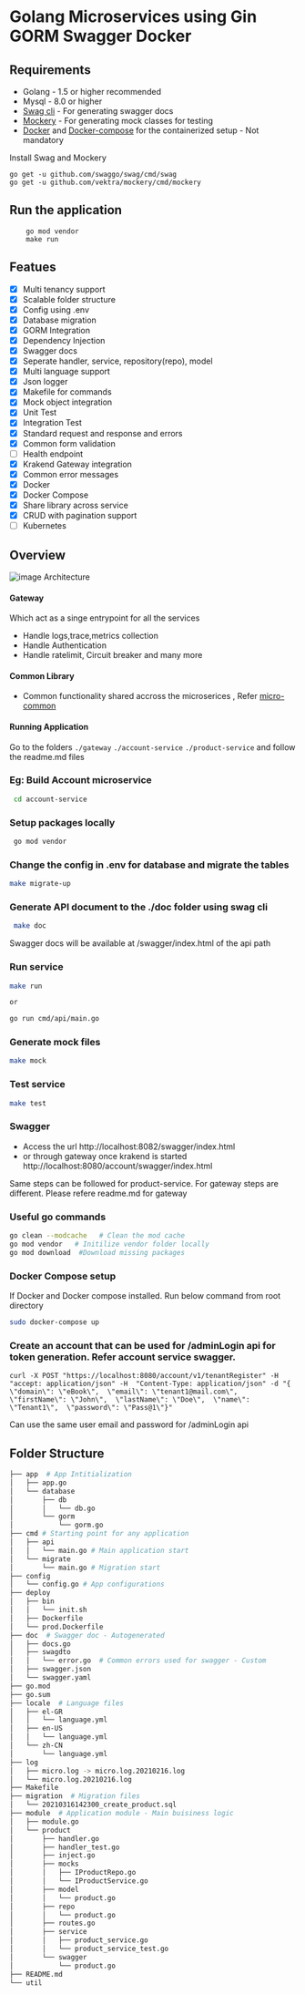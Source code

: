 # Golang Microservices using Gin GORM Swagger Docker

## Requirements

* Golang - 1.5 or higher recommended
* Mysql - 8.0  or higher
* [Swag cli](https://github.com/swaggo/swag)  - For generating swagger docs
* [Mockery](https://github.com/vektra/mockery) - For generating mock classes for testing
* [Docker](https://docs.docker.com/engine/install/) and [Docker-compose](https://docs.docker.com/compose/install/) for the containerized setup - Not mandatory

Install Swag and Mockery

```
go get -u github.com/swaggo/swag/cmd/swag
go get -u github.com/vektra/mockery/cmd/mockery

```
## Run the application

```
    go mod vendor
    make run  
```

## Featues

- [x] Multi tenancy support
- [x] Scalable folder structure
- [x] Config using .env
- [x] Database migration 
- [x] GORM Integration
- [x] Dependency Injection
- [x] Swagger docs 
- [x] Seperate handler, service, repository(repo), model
- [x] Multi language support
- [x] Json logger 
- [x] Makefile for commands
- [x] Mock object integration 
- [x] Unit Test
- [x] Integration Test
- [x] Standard request and response and errors
- [x] Common form validation 
- [ ] Health endpoint
- [x] Krakend Gateway integration
- [x] Common error messages
- [x] Docker
- [x] Docker Compose
- [x] Share library across service
- [x] CRUD with pagination support
- [ ] Kubernetes

## Overview

![image Architecture](https://raw.githubusercontent.com/krishnarajvr/microservice-mono-gin-gorm/master/assets/golang-monorepo.png) 

#### Gateway
Which act as a singe entrypoint for all the services
- Handle logs,trace,metrics collection
- Handle Authentication
- Handle ratelimit, Circuit breaker and many more

#### Common Library
- Common functionality shared accross the microserices , Refer [micro-common](https://github.com/krishnarajvr/micro-common)

#### Running Application

Go to the folders ```./gateway``` ```./account-service``` ```./product-service``` and follow the readme.md files

###  Eg: Build Account microservice
```sh
 cd account-service
```

###  Setup packages locally
```sh
 go mod vendor
```

### Change the config in .env for database and migrate the tables
```sh
make migrate-up
```

###  Generate API document to the ./doc folder using <strong>swag cli</strong>
```sh
 make doc
```

Swagger docs will be available at /swagger/index.html of the api path

###  Run service
```sh
make run 

or 

go run cmd/api/main.go
```

###  Generate mock files
```sh
make mock 
```

###  Test service
```sh
make test 
```

### Swagger
- Access the url http://localhost:8082/swagger/index.html 
- or through gateway once krakend is started http://localhost:8080/account/swagger/index.html 

Same steps can be followed for product-service.  For gateway steps are different. Please refere readme.md for gateway

### Useful go commands
```sh
go clean --modcache   # Clean the mod cache
go mod vendor   # Initilize vendor folder locally
go mod download  #Download missing packages
```

###  Docker Compose setup
If Docker and Docker compose installed. Run below command from root directory

```sh
sudo docker-compose up
```

### Create an account that can be used for /adminLogin api for token generation. Refer account service swagger.
```
curl -X POST "https://localhost:8080/account/v1/tenantRegister" -H  "accept: application/json" -H  "Content-Type: application/json" -d "{  \"domain\": \"eBook\",  \"email\": \"tenant1@mail.com\",  \"firstName\": \"John\",  \"lastName\": \"Doe\",  \"name\": \"Tenant1\",  \"password\": \"Pass@1\"}"
```

Can use the same user email and password for /adminLogin api

## Folder Structure
```sh
├── app  # App Intitialization
│   ├── app.go
│   └── database
│       ├── db
│       │   └── db.go
│       └── gorm
│           └── gorm.go
├── cmd # Starting point for any application
│   ├── api
│   │   └── main.go # Main application start
│   └── migrate
│       └── main.go # Migration start
├── config
│   └── config.go # App configurations
├── deploy
│   ├── bin
│   │   └── init.sh
│   ├── Dockerfile
│   └── prod.Dockerfile  
├── doc  # Swagger doc - Autogenerated
│   ├── docs.go
│   ├── swagdto
│   │   └── error.go  # Common errors used for swagger - Custom
│   ├── swagger.json
│   └── swagger.yaml
├── go.mod
├── go.sum
├── locale  # Language files
│   ├── el-GR
│   │   └── language.yml
│   ├── en-US
│   │   └── language.yml
│   └── zh-CN
│       └── language.yml
├── log
│   ├── micro.log -> micro.log.20210216.log
│   └── micro.log.20210216.log
├── Makefile
├── migration  # Migration files
│   └── 20210316142300_create_product.sql
├── module  # Application module - Main buisiness logic
│   ├── module.go
│   └── product
│       ├── handler.go
│       ├── handler_test.go
│       ├── inject.go
│       ├── mocks
│       │   ├── IProductRepo.go
│       │   └── IProductService.go
│       ├── model
│       │   └── product.go
│       ├── repo
│       │   └── product.go
│       ├── routes.go
│       ├── service
│       │   ├── product_service.go
│       │   └── product_service_test.go
│       └── swagger
│           └── product.go
├── README.md
└── util
```
